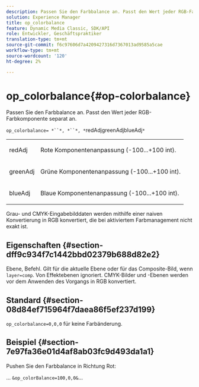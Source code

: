 ```yaml
---
description: Passen Sie den Farbbalance an. Passt den Wert jeder RGB-Farbkomponente separat an.
solution: Experience Manager
title: op_colorbalance
feature: Dynamic Media Classic, SDK/API
role: Entwickler, Geschäftspraktiker
translation-type: tm+mt
source-git-commit: f6c97606d7a4209427316d7367013ad9585a5cae
workflow-type: tm+mt
source-wordcount: '120'
ht-degree: 2%

---
```



# op_colorbalance{#op-colorbalance}

Passen Sie den Farbbalance an. Passt den Wert jeder RGB-Farbkomponente separat an.

`op_colorbalance= *``*, *``*, *`redAdjgreenAdjblueAdj`*`

<table id="simpletable_BBDAA6FE9A0E48E3BD8304BDED776713"> 
 <tr class="strow"> 
  <td class="stentry"> <p><span class="varname"> redAdj</span> </p></td> 
  <td class="stentry"> <p>Rote Komponentenanpassung (-100...+100 int). </p></td> 
 </tr> 
 <tr class="strow"> 
  <td class="stentry"> <p><span class="varname"> greenAdj</span> </p></td> 
  <td class="stentry"> <p>Grüne Komponentenanpassung (-100...+100 int). </p></td> 
 </tr> 
 <tr class="strow"> 
  <td class="stentry"> <p><span class="varname"> blueAdj</span> </p></td> 
  <td class="stentry"> <p>Blaue Komponentenanpassung (-100...+100 int). </p></td> 
 </tr> 
</table>

Grau- und CMYK-Eingabebilddaten werden mithilfe einer naiven Konvertierung in RGB konvertiert, die bei aktiviertem Farbmanagement nicht exakt ist.

## Eigenschaften {#section-dff9c934f7c1442bbd02379b688d82e2}

Ebene, Befehl. Gilt für die aktuelle Ebene oder für das Composite-Bild, wenn `layer=comp`. Von Effektebenen ignoriert. CMYK-Bilder und -Ebenen werden vor dem Anwenden des Vorgangs in RGB konvertiert.

## Standard {#section-08d84ef715964f7daea86f5ef237d199}

`op_colorbalance=0,0,0` für keine Farbänderung.

## Beispiel {#section-7e97fa36e01d4af8ab03fc9d493da1a1}

Pushen Sie den Farbbalance in Richtung Rot:

... `&op_colorBalance=100,0,0&`...
